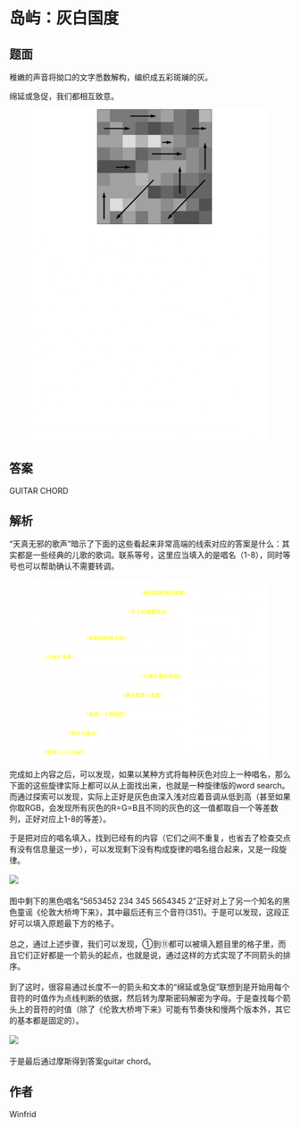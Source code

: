 # 岛屿：灰白国度

## 题面

稚嫩的声音将拗口的文字悉数解构，编织成五彩斑斓的灰。

绵延或急促，我们都相互致意。

<figure><img src="../../../.gitbook/assets/image (256).png" alt=""><figcaption></figcaption></figure>

## 答案

GUITAR CHORD

## 解析

“天真无邪的歌声”暗示了下面的这些看起来非常高端的线索对应的答案是什么：其实都是一些经典的儿歌的歌词。联系等号，这里应当填入的是唱名（1-8），同时等号也可以帮助确认不需要转调。

<figure><img src="../../../.gitbook/assets/image (257).png" alt=""><figcaption></figcaption></figure>

完成如上内容之后，可以发现，如果以某种方式将每种灰色对应上一种唱名，那么下面的这些旋律实际上都可以从上面找出来，也就是一种旋律版的word search。而通过探索可以发现，实际上正好是灰色由深入浅对应着音调从低到高（甚至如果你取RGB，会发现所有灰色的R=G=B且不同的灰色的这一值都取自一个等差数列，正好对应上1-8的等差）。

于是把对应的唱名填入，找到已经有的内容（它们之间不重复，也省去了检查交点有没有信息量这一步），可以发现剩下没有构成旋律的唱名组合起来，又是一段旋律。\
\
![](https://statics.pku1.miaomiaomiao.com.cn/static/files/c238491388fd4a2e81bc4b6a69b5f5ef.png)\
\
图中剩下的黑色唱名“5653452 234 345 5654345 2”正好对上了另一个知名的黑色童谣《伦敦大桥垮下来》，其中最后还有三个音符(351)。于是可以发现，这段正好可以填入原题最下方的格子。\
\
总之，通过上述步骤，我们可以发现，①到⑪都可以被填入题目里的格子里，而且它们正好都是一个箭头的起点，也就是说，通过这样的方式实现了不同箭头的排序。\
\
到了这时，很容易通过长度不一的箭头和文本的“绵延或急促”联想到是开始用每个音符的时值作为点线判断的依据，然后转为摩斯密码解密为字母。于是查找每个箭头上的音符的时值（除了《伦敦大桥垮下来》可能有节奏快和慢两个版本外，其它的基本都是固定的）。\
\
![](https://statics.pku1.miaomiaomiao.com.cn/static/files/11fe463f2f8e43b0aca5cb1dbea9a250.png)\
\
于是最后通过摩斯得到答案guitar chord。

## 作者

Winfrid

